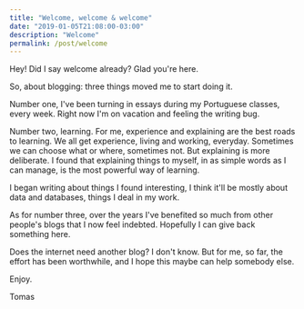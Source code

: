 ```yaml
---
title: "Welcome, welcome & welcome"
date: "2019-01-05T21:08:00-03:00"
description: "Welcome"
permalink: /post/welcome
---
```


Hey! Did I say welcome already? Glad you're here.

So, about blogging: three things moved me to start doing it.

Number one, I've been turning in essays during my Portuguese classes, every week. Right now I'm on vacation
and feeling the writing bug.

Number two, learning. For me, experience and explaining are the best roads to learning.
We all get experience, living and working, everyday. Sometimes we can choose what or where, sometimes not.
But explaining is more deliberate. I found that explaining things to myself, in as simple words as I can manage, is the most powerful way of learning.

I began writing about things I found interesting, I think it'll be mostly about data and databases, things I deal in my work.

As for number three, over the years I've benefited so much from other people's blogs that I now feel indebted. Hopefully I can give back something here.

Does the internet need another blog? I don't know. But for me, so far, the effort has been worthwhile, and I hope this maybe can help somebody else.

Enjoy.

Tomas
